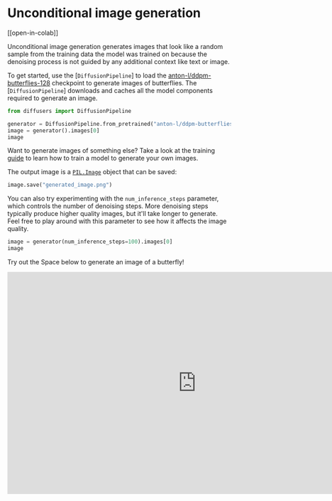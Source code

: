 <!--Copyright 2024 The HuggingFace Team. All rights reserved.

Licensed under the Apache License, Version 2.0 (the "License"); you may not use this file except in compliance with
the License. You may obtain a copy of the License at

http://www.apache.org/licenses/LICENSE-2.0

Unless required by applicable law or agreed to in writing, software distributed under the License is distributed on
an "AS IS" BASIS, WITHOUT WARRANTIES OR CONDITIONS OF ANY KIND, either express or implied. See the License for the
specific language governing permissions and limitations under the License.
-->

# Unconditional image generation

[[open-in-colab]]

Unconditional image generation generates images that look like a random sample from the training data the model was trained on because the denoising process is not guided by any additional context like text or image.

To get started, use the [`DiffusionPipeline`] to load the [anton-l/ddpm-butterflies-128](https://huggingface.co/anton-l/ddpm-butterflies-128) checkpoint to generate images of butterflies. The [`DiffusionPipeline`] downloads and caches all the model components required to generate an image.

```py
from diffusers import DiffusionPipeline

generator = DiffusionPipeline.from_pretrained("anton-l/ddpm-butterflies-128").to("cuda")
image = generator().images[0]
image
```

<Tip>

Want to generate images of something else? Take a look at the training [guide](fort-obsidian/diffusers/docs/source/en/training/unconditional_training.md) to learn how to train a model to generate your own images.

</Tip>

The output image is a [`PIL.Image`](https://pillow.readthedocs.io/en/stable/reference/Image.html?highlight=image#the-image-class) object that can be saved:

```py
image.save("generated_image.png")
```

You can also try experimenting with the `num_inference_steps` parameter, which controls the number of denoising steps. More denoising steps typically produce higher quality images, but it'll take longer to generate. Feel free to play around with this parameter to see how it affects the image quality.

```py
image = generator(num_inference_steps=100).images[0]
image
```

Try out the Space below to generate an image of a butterfly!

<iframe
	src="https://stevhliu-unconditional-image-generation.hf.space"
	frameborder="0"
	width="850"
	height="500"
></iframe>

